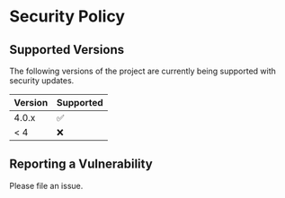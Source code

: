 # Security Policy

## Supported Versions

The following versions of the project are currently being supported with security updates.

| Version | Supported          |
| ------- | ------------------ |
| 4.0.x   | :white_check_mark: |
| < 4     | :x:                |

## Reporting a Vulnerability

Please file an issue.
